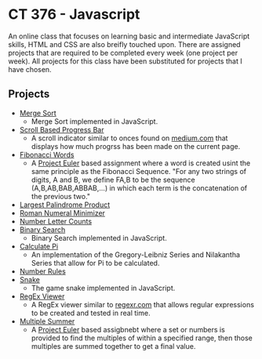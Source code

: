 # CT 376 - Javascript

An online class that focuses on learning basic and intermediate JavaScript skills, HTML and CSS are also breifly touched upon. There are assigned projects that are required to be completed every week (one project per week). All projects for this class have been substituted for projects that I have chosen.

## Projects

- [Merge Sort](https://github.com/ajchili/coursework/blob/master/ct_376/Assignment%201/mergeSort.js)
  - Merge Sort implemented in JavaScript.
- [Scroll Based Progress Bar](https://ajchili.github.io/coursework/ct_376/Assignment%202)
  - A scroll indicator similar to onces found on [medium.com](https://medium.com/) that displays how much progrss has been made on the current page.
- [Fibonacci Words](https://github.com/ajchili/coursework/blob/master/ct_376/Assignment%203/fibonacciWords.js)
  - A [Project Euler](https://projecteuler.net/problem=230) based assignment where a word is created usint the same principle as the Fibonacci Sequence. "For any two strings of digits, A and B, we define FA,B to be the sequence (A,B,AB,BAB,ABBAB,...) in which each term is the concatenation of the previous two."
- [Largest Palindrome Product](https://github.com/ajchili/coursework/blob/master/ct_376/Assignment%204/largestPalindromeProduct.js)
- [Roman Numeral Minimizer](https://github.com/ajchili/coursework/blob/master/ct_376/Assignment%205/romanNumeralMinimizer.js)
- [Number Letter Counts](https://github.com/ajchili/coursework/blob/master/ct_376/Assignment%206/numberLetterCounts.js)
- [Binary Search](https://github.com/ajchili/coursework/blob/master/ct_376/Assignment%207/binarySearch.js)
  - Binary Search implemented in JavaScript.
- [Calculate Pi](https://github.com/ajchili/coursework/blob/master/ct_376/Assignment%208/calculatePi.js)
  - An implementation of the Gregory-Leibniz Series and Nilakantha Series that allow for Pi to be calculated.
- [Number Rules](https://github.com/ajchili/coursework/blob/master/ct_376/Assignment%209/numberRules.js)
- [Snake](https://ajchili.github.io/coursework/ct_376/Assignment%2010)
  - The game snake implemented in JavaScript.
- [RegEx Viewer](https://ajchili.github.io/coursework/ct_376/Assignment%2011)
  - A RegEx viewer similar to [regexr.com](https://regexr.com/) that allows regular expressions to be created and tested in real time.
- [Multiple Summer](https://github.com/ajchili/coursework/tree/master/ct_376/Assignment%2012)
  - A [Project Euler](https://projecteuler.net/problem=1) based assigbnebt where a set or numbers is provided to find the multiples of within a specified range, then those multiples are summed together to get a final value.
